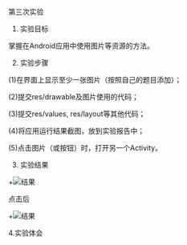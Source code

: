  
第三次实验  
 
 1. 实验目标 

 掌握在Android应用中使用图片等资源的方法。 

 2. 实验步骤 
 
(1)在界面上显示至少一张图片（按照自己的题目添加）； 

 
 (2)提交res/drawable及图片使用的代码； 
 
 
(3)提交res/values, res/layout等其他代码； 

 
(4)将应用运行结果截图，放到实验报告中； 

 
(5)点击图片（或按钮）时，打开另一个Activity。 

 
 3. 实验结果 

 
+![结果](https://github.com/NizzzZZ/android-labs-2018/blob/master/Soft1614080902432/3/picture1.png) 


 
点击后 


 
+![结果](https://github.com/NizzzZZ/android-labs-2018/blob/master/Soft1614080902432/3/picture2.jpg) 


4.实验体会
 
